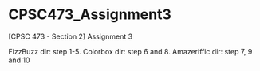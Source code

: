 # CPSC473_Assignment3
[CPSC 473 - Section 2] Assignment 3

FizzBuzz dir: step 1-5.
Colorbox dir: step 6 and 8.
Amazeriffic dir: step 7, 9 and 10
